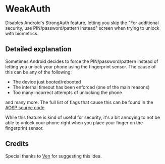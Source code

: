 # WeakAuth
Disables Android's StrongAuth feature, letting you skip the "For additional security, use PIN/password/pattern instead" screen when trying to unlock with biometrics.

## Detailed explanation
Sometimes Android decides to force the PIN/password/pattern instead of letting you unlock your phone using the fingerprint sensor.
The cause of this can be any of the following:
- The device just booted/rebooted
- The internal timeout has been enforced (one of the main reasons)
- Too many incorrect attempts of unlocking the phone

and many more. The full list of flags that cause this can be found in the [AOSP source code](https://cs.android.com/android/platform/superproject/+/refs/heads/master:frameworks/base/core/java/com/android/internal/widget/LockPatternUtils.java;l=1529-1583;drc=7346c436e5a11ce08f6a80dcfeb8ef941ca30176).

While this feature is kind of useful for security, it's a bit annoying to not be able to unlock your phone right when you place your finger on the fingerprint sensor.

## Credits
Special thanks to [Ven](https://github.com/Vendicated) for suggesting this idea.